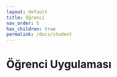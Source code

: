 ```yaml
---
layout: default
title: Öğrenci
nav_order: 5
has_children: true
permalink: /docs/student
---
```


# Öğrenci Uygulaması
